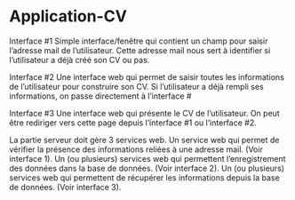 # Application-CV

Interface #1
Simple interface/fenêtre qui contient un champ pour saisir l’adresse mail de l’utilisateur. Cette adresse mail nous sert à identifier si l’utilisateur a déjà créé son CV ou pas.

Interface #2
Une interface web qui permet de saisir toutes les informations de l’utilisateur pour construire son CV. Si l’utilisateur a déjà rempli ses informations, on passe directement à l’interface #

Interface #3
Une interface web qui présente le CV de l’utilisateur. On peut être rediriger vers cette page depuis l’interface #1 ou l’interface #2.

La partie serveur doit gère 3 services web.
Un service web qui permet de vérifier la présence des informations reliées à une adresse mail. (Voir interface 1).
Un (ou plusieurs) services web qui permettent l’enregistrement des données dans la base de données. (Voir interface 2).
Un (ou plusieurs) services web qui permettent de récupérer les informations depuis la base de données. (Voir interface 3).
